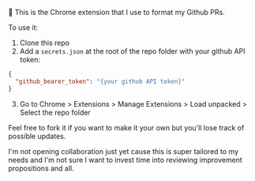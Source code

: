 👋 This is the Chrome extension that I use to format my Github PRs.

To use it:
1. Clone this repo
2. Add a `secrets.json` at the root of the repo folder with your github API token:

```json
{
  "github_bearer_token": "{your github API token}"
}
```

3. Go to Chrome > Extensions > Manage Extensions > Load unpacked > Select the repo folder

Feel free to fork it if you want to make it your own but you'll lose track of possible updates.

I'm not opening collaboration just yet cause this is super tailored to my needs and I'm not sure I want to invest time into reviewing improvement propositions and all.
